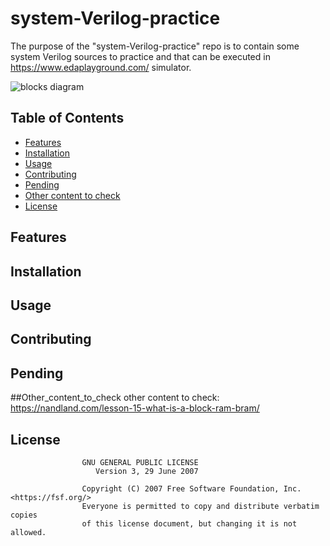 # system-Verilog-practice
The purpose of the "system-Verilog-practice" repo is to contain some system Verilog sources to practice and that can be executed in https://www.edaplayground.com/ simulator. 

![blocks diagram]()

## Table of Contents
- [Features](#features)
- [Installation](#installation)
- [Usage](#usage)
- [Contributing](#contributing)
- [Pending](#pending)
- [Other content to check](#Other_content_to_check)
- [License](#license)


## Features

## Installation

## Usage

## Contributing

## Pending

##Other_content_to_check
other content to check: https://nandland.com/lesson-15-what-is-a-block-ram-bram/

## License

                    GNU GENERAL PUBLIC LICENSE
                       Version 3, 29 June 2007

                    Copyright (C) 2007 Free Software Foundation, Inc. <https://fsf.org/>
                    Everyone is permitted to copy and distribute verbatim copies
                    of this license document, but changing it is not allowed.

